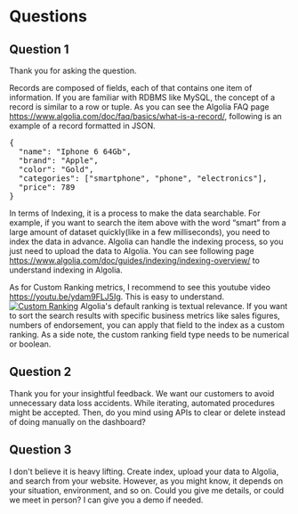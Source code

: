 Questions
====

## Question 1

Thank you for asking the question. 

Records are composed of fields, each of that contains one item of information. If you are familiar with RDBMS like MySQL, the concept of a record is similar to a row or tuple. As you can see the Algolia FAQ page https://www.algolia.com/doc/faq/basics/what-is-a-record/, following is an example of a record formatted in JSON.
<pre>
{
  "name": "Iphone 6 64Gb",
  "brand": "Apple",
  "color": "Gold",
  "categories": ["smartphone", "phone", "electronics"],
  "price": 789
}
</pre>

In terms of Indexing, it is a process to make the data searchable. For example, if you want to search the item above with the word “smart” from a large amount of dataset quickly(like in a few milliseconds), you need to index the data in advance. Algolia can handle the indexing process, so you just need to upload the data to Algolia. You can see following page https://www.algolia.com/doc/guides/indexing/indexing-overview/ to understand indexing in Algolia.

As for Custom Ranking metrics, I recommend to see this youtube video https://youtu.be/ydam9FLJ5Ig. This is easy to understand.
[![Custom Ranking](http://img.youtube.com/vi/ydam9FLJ5Ig/0.jpg)](http://www.youtube.com/watch?v=ydam9FLJ5Ig)
Algolia's default ranking is textual relevance. If you want to sort the search results with specific business metrics like sales figures, numbers of endorsement, you can apply that field to the index as a custom ranking. As a side note, the custom ranking field type needs to be numerical or boolean.

## Question 2

Thank you for your insightful feedback. We want our customers to avoid unnecessary data loss accidents. While iterating, automated procedures might be accepted. Then, do you mind using APIs to clear or delete instead of doing manually on the dashboard? 

## Question 3

I don't believe it is heavy lifting. Create index, upload your data to Algolia, and search from your website. However, as you might know, it depends on your situation, environment, and so on. Could you give me details, or could we meet in person? I can give you a demo if needed.
